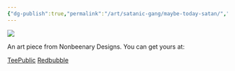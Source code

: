 ```yaml
---
{"dg-publish":true,"permalink":"/art/satanic-gang/maybe-today-satan/","title":"Maybe Today Satan","tags":["Art","Progressive Gang"]}
---
```



![](https://baserow-media.ams3.digitaloceanspaces.com/user_files/23F2sjjmixMaEWxC00jGe7eHmDV5gc89_252f6151a7eb1836277802c80c599410c4d026fd0b3b6b7ef779b8115b7c0ab5.png)

An art piece from Nonbeenary Designs. You can get yours at:

[TeePublic]()
[Redbubble]()
